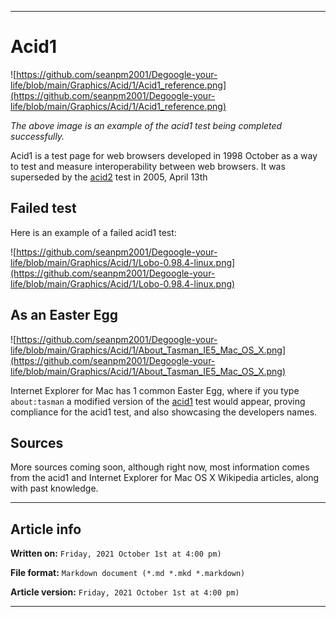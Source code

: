 
***

# Acid1

![https://github.com/seanpm2001/Degoogle-your-life/blob/main/Graphics/Acid/1/Acid1_reference.png](https://github.com/seanpm2001/Degoogle-your-life/blob/main/Graphics/Acid/1/Acid1_reference.png)

_The above image is an example of the acid1 test being completed successfully._

Acid1 is a test page for web browsers developed in 1998 October as a way to test and measure interoperability between web browsers. It was superseded by the [acid2](https://github.com/seanpm2001/Degoogle-your-life/wiki/acid2) test in 2005, April 13th

## Failed test

Here is an example of a failed acid1 test:

![https://github.com/seanpm2001/Degoogle-your-life/blob/main/Graphics/Acid/1/Lobo-0.98.4-linux.png](https://github.com/seanpm2001/Degoogle-your-life/blob/main/Graphics/Acid/1/Lobo-0.98.4-linux.png)

## As an Easter Egg

![https://github.com/seanpm2001/Degoogle-your-life/blob/main/Graphics/Acid/1/About_Tasman_IE5_Mac_OS_X.png](https://github.com/seanpm2001/Degoogle-your-life/blob/main/Graphics/Acid/1/About_Tasman_IE5_Mac_OS_X.png)

Internet Explorer for Mac has 1 common Easter Egg, where if you type `about:tasman` a modified version of the [acid1](https://github.com/seanpm2001/Degoogle-your-life/wiki/acid1) test would appear, proving compliance for the acid1 test, and also showcasing the developers names.

## Sources

More sources coming soon, although right now, most information comes from the acid1 and Internet Explorer for Mac OS X Wikipedia articles, along with past knowledge.

***

## Article info

**Written on:** `Friday, 2021 October 1st at 4:00 pm)`

**File format:** `Markdown document (*.md *.mkd *.markdown)`

**Article version:** `Friday, 2021 October 1st at 4:00 pm)`

***
